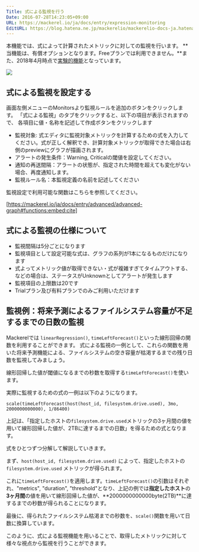 ```yaml
---
Title: 式による監視を行う
Date: 2016-07-28T14:23:05+09:00
URL: https://mackerel.io/ja/docs/entry/expression-monitoring
EditURL: https://blog.hatena.ne.jp/mackerelio/mackerelio-docs-ja.hatenablog.mackerel.io/atom/entry/10328749687176424135
---
```


本機能では、式によって計算されたメトリックに対しての監視を行います。
**当機能は、有償オプションとなります。Freeプランでは利用できません。**また、2018年4月時点で[実験的機能](https://mackerel.io/ja/docs/entry/advanced/experimental-features)となっています。

![](https://cdn-ak.f.st-hatena.com/images/fotolife/m/mackerelio/20160728/20160728151137.png)

## 式による監視を設定する

画面左側メニューのMonitorsより監視ルールを追加のボタンをクリックします。 「式による監視」のタブをクリックすると、以下の項目が表示されますので、 各項目に値・名称を記述して作成ボタンをクリックします

- 監視対象: 式エディタに監視対象メトリックを計算するための式を入力してください。式が正しく解釈でき、計算対象メトリックが取得できた場合は右側のpreviewにグラフが描画されます。
- アラートの発生条件：Warning, Criticalの閾値を設定してください。
- 通知の再送間隔：アラートの状態が、指定された時間を超えても変化がない場合、再度通知します。
- 監視ルール名：本監視定義の名前を記述してください

監視設定で利用可能な関数はこちらを参照してください。

[https://mackerel.io/ja/docs/entry/advanced/advanced-graph#functions:embed:cite]

## 式による監視の仕様について

- 監視間隔は5分ごとになります
- 監視項目として設定可能な式は、グラフの系列が1本になるものだけになります
- 式よってメトリック値が取得できない・式が複雑すぎてタイムアウトする、などの場合は、ステータスがUnknownとしてアラートが発生します
- 監視項目の上限数は20です
- Trialプラン及び有料プランでのみご利用いただけます

<h2 id="future-predictions">監視例：将来予測によるファイルシステム容量が不足するまでの日数の監視</h2>

Mackerelでは `linearRegression()`, `timeLeftForecast()`といった線形回帰の関数を利用することができます。
式による監視の一例として、これらの関数を用いた将来予測機能による、ファイルシステムの空き容量が枯渇するまでの残り日数を監視してみましょう。

線形回帰した値が閾値になるまでの秒数を取得する`timeLeftForecast()`を使います。

実際に監視するための式の一例は以下のようになります。

```
scale(timeLeftForecast(host(host_id, filesystem.drive.used), 3mo, 2000000000000), 1/86400)
```

上記は、「指定したホストの`filesystem.drive.used`メトリックの3ヶ月間の値を用いて線形回帰した値が、2TBに達するまでの日数」を得るための式となります。

式をひとつずつ分解して解説していきます。

まず、`host(host_id, filesystem.drive.used)` によって、指定したホストの`filesystem.drive.used` メトリックが得られます。

これに`timeLeftForecast()`を適用します。`timeLeftForecast()`の引数はそれぞれ、"metrics", "duration", "threshold"となり、上記の例では**指定したホスト**の**3ヶ月間**の値を用いて線形回帰した値が、**2000000000000byte(2TB)**に達するまでの秒数が得られることになります。

最後に、得られたファイルシステム枯渇までの秒数を、`scale()`関数を用いて日数に換算しています。

このように、式による監視機能を用いることで、取得したメトリックに対して様々な視点から監視を行うことができます。
